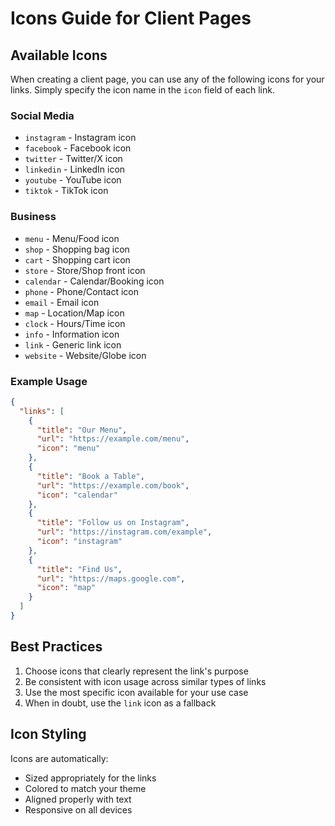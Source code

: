 # Icons Guide for Client Pages

## Available Icons

When creating a client page, you can use any of the following icons for your links. Simply specify the icon name in the `icon` field of each link.

### Social Media
- `instagram` - Instagram icon
- `facebook` - Facebook icon
- `twitter` - Twitter/X icon
- `linkedin` - LinkedIn icon
- `youtube` - YouTube icon
- `tiktok` - TikTok icon

### Business
- `menu` - Menu/Food icon
- `shop` - Shopping bag icon
- `cart` - Shopping cart icon
- `store` - Store/Shop front icon
- `calendar` - Calendar/Booking icon
- `phone` - Phone/Contact icon
- `email` - Email icon
- `map` - Location/Map icon
- `clock` - Hours/Time icon
- `info` - Information icon
- `link` - Generic link icon
- `website` - Website/Globe icon

### Example Usage

```json
{
  "links": [
    {
      "title": "Our Menu",
      "url": "https://example.com/menu",
      "icon": "menu"
    },
    {
      "title": "Book a Table",
      "url": "https://example.com/book",
      "icon": "calendar"
    },
    {
      "title": "Follow us on Instagram",
      "url": "https://instagram.com/example",
      "icon": "instagram"
    },
    {
      "title": "Find Us",
      "url": "https://maps.google.com",
      "icon": "map"
    }
  ]
}
```

## Best Practices

1. Choose icons that clearly represent the link's purpose
2. Be consistent with icon usage across similar types of links
3. Use the most specific icon available for your use case
4. When in doubt, use the `link` icon as a fallback

## Icon Styling

Icons are automatically:
- Sized appropriately for the links
- Colored to match your theme
- Aligned properly with text
- Responsive on all devices 